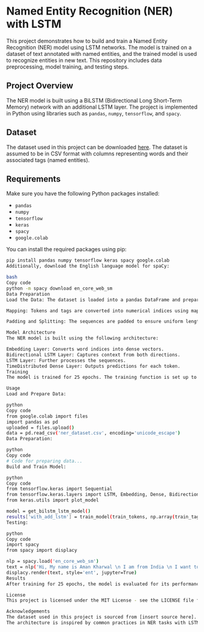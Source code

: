 # Named Entity Recognition (NER) with LSTM

This project demonstrates how to build and train a Named Entity Recognition (NER) model using LSTM networks. The model is trained on a dataset of text annotated with named entities, and the trained model is used to recognize entities in new text. This repository includes data preprocessing, model training, and testing steps.

## Project Overview

The NER model is built using a BiLSTM (Bidirectional Long Short-Term Memory) network with an additional LSTM layer. The project is implemented in Python using libraries such as `pandas`, `numpy`, `tensorflow`, and `spacy`.

## Dataset

The dataset used in this project can be downloaded [here](#). The dataset is assumed to be in CSV format with columns representing words and their associated tags (named entities).

## Requirements

Make sure you have the following Python packages installed:

- `pandas`
- `numpy`
- `tensorflow`
- `keras`
- `spacy`
- `google.colab`

You can install the required packages using pip:

```bash
pip install pandas numpy tensorflow keras spacy google.colab
Additionally, download the English language model for spaCy:

bash
Copy code
python -m spacy download en_core_web_sm
Data Preparation
Load the Data: The dataset is loaded into a pandas DataFrame and prepared for the neural network.

Mapping: Tokens and tags are converted into numerical indices using mapping dictionaries.

Padding and Splitting: The sequences are padded to ensure uniform length, and the data is split into training, validation, and test sets.

Model Architecture
The NER model is built using the following architecture:

Embedding Layer: Converts word indices into dense vectors.
Bidirectional LSTM Layer: Captures context from both directions.
LSTM Layer: Further processes the sequences.
TimeDistributed Dense Layer: Outputs predictions for each token.
Training
The model is trained for 25 epochs. The training function is set up to fit the model and track the loss.

Usage
Load and Prepare Data:

python
Copy code
from google.colab import files
import pandas as pd
uploaded = files.upload()
data = pd.read_csv('ner_dataset.csv', encoding='unicode_escape')
Data Preparation:

python
Copy code
# Code for preparing data...
Build and Train Model:

python
Copy code
from tensorflow.keras import Sequential
from tensorflow.keras.layers import LSTM, Embedding, Dense, Bidirectional, TimeDistributed
from keras.utils import plot_model

model = get_bilstm_lstm_model()
results['with_add_lstm'] = train_model(train_tokens, np.array(train_tags), model)
Testing:

python
Copy code
import spacy
from spacy import displacy

nlp = spacy.load('en_core_web_sm')
text = nlp('Hi, My name is Aman Kharwal \n I am from India \n I want to work with Google \n Steve Jobs is My Inspiration')
displacy.render(text, style='ent', jupyter=True)
Results
After training for 25 epochs, the model is evaluated for its performance on the test set and used to recognize entities in sample texts.

License
This project is licensed under the MIT License - see the LICENSE file for details.

Acknowledgements
The dataset used in this project is sourced from [insert source here].
The architecture is inspired by common practices in NER tasks with LSTM networks.
